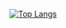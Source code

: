 [![Top Langs](https://github-readme-stats.vercel.app/api/top-langs/?username=BreezeBM&hide=css,java,html)](https://github.com/anuraghazra/github-readme-stats)
